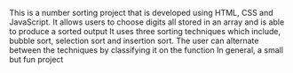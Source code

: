 This is a number sorting project that is developed using HTML, CSS and JavaScript. It allows users to choose digits all stored in an array and is able to produce a sorted output
It uses three sorting techniques which include, bubble sort, selection sort and insertion sort. The user can alternate between the techniques by classifying it on the function
In general, a small but fun project
